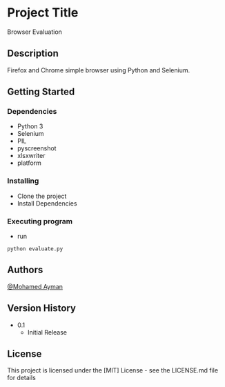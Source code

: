 # Project Title

Browser Evaluation

## Description

Firefox and Chrome simple browser using Python and Selenium.

## Getting Started

### Dependencies

* Python 3
* Selenium
* PIL
* pyscreenshot
* xlsxwriter
* platform

### Installing

* Clone the project
* Install Dependencies

### Executing program

* run 
```
python evaluate.py
```


## Authors

[@Mohamed Ayman](https://www.linkedin.com/in/mohayman3600/)


## Version History

* 0.1
    * Initial Release

## License

This project is licensed under the [MIT] License - see the LICENSE.md file for details
